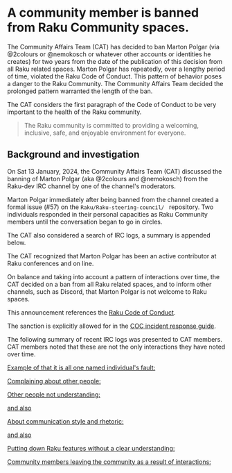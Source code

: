 # A community member is banned from Raku Community spaces.

The Community Affairs Team (CAT) has decided to ban Marton Polgar (via @2colours or @nemokosch or whatever other accounts or identities he creates) for two years from the date of the publication of this decision from all Raku related spaces. Marton Polgar has repeatedly, over a lengthy period of time, violated the Raku Code of Conduct. This pattern of behavior poses a danger to the Raku Community. The Community Affairs Team decided the prolonged pattern warranted the length of the ban.

The CAT considers the first paragraph of the Code of Conduct to be very important to the health of the Raku community.

>The Raku community is committed to providing a welcoming, inclusive, safe, and enjoyable environment for everyone.

## Background and investigation

On Sat 13 January, 2024, the Community Affairs Team (CAT) discussed the banning of Marton Polgar (aka @2colours and @nemokosch) from the Raku-dev IRC channel by one of the channel's moderators.

Marton Polgar immediately after being banned from the channel created a formal issue (#57) on the `Raku/Raku-steering-council/ ` repository. Two individuals responded in their personal capacities as Raku Community members until the conversation began to go in circles.

The CAT also considered a search of IRC logs, a summary is appended below.

The CAT recognized that Marton Polgar has been an active contributor at Raku conferences and on line.

On balance and taking into account a pattern of interactions over time, the CAT decided on a ban from all Raku related spaces, and to inform other channels, such as Discord, that Marton Polgar is not welcome to Raku spaces.

This announcement references the [Raku Code of Conduct](https://github.com/Raku/Raku-Steering-Council/blob/main/papers/Raku_Code_of_Conduct.md).

The sanction is explicitly allowed for in the [COC incident response guide](https://github.com/Raku/Raku-Steering-Council/blob/main/papers/coc_incident_response_guide.md#allowed-responses).

The following summary of recent IRC logs was presented to CAT members. CAT members noted that these are not the only interactions they have noted over time.

[Example of that it is all one named individual's fault:](
https://irclogs.raku.org/raku/2023-07-27.html#11:11-0003)

[Complaining about other people:](
https://irclogs.raku.org/raku/2024-01-04.html#10:47)

[Other people not understanding:](
https://irclogs.raku.org/raku/2023-10-21.html#18:07)

[and also](https://irclogs.raku.org/raku/2023-10-18.html#21:15-0001)

[About communication style and rhetoric:](
https://irclogs.raku.org/raku/2023-11-09.html#13:10)

[and also](https://irclogs.raku.org/raku/2023-02-18.html#14:45)

[Putting down Raku features without a clear understanding:](
https://irclogs.raku.org/raku/2024-01-06.html#19:19-0001)

[Community members leaving the community as a result of interactions:](
https://irclogs.raku.org/raku/2024-01-06.html#21:22)


